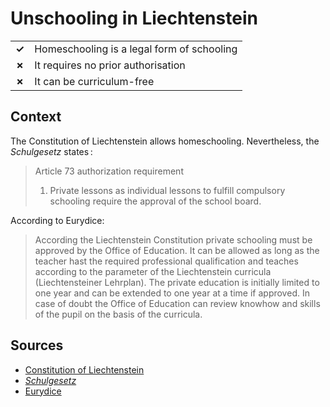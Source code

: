 # Unschooling in Liechtenstein
| | |
|-|-|
| __✓__ | Homeschooling is a legal form of schooling |
| __✗__ | It requires no prior authorisation |
| __✗__ | It can be curriculum-free |

## Context

The Constitution of Liechtenstein allows homeschooling.
Nevertheless, the _Schulgesetz_ states :

> Article 73
> authorization requirement
> 1) Private lessons as individual lessons to fulfill compulsory schooling require the approval of the school board.

According to Eurydice:
> According the Liechtenstein Constitution private schooling must be approved by the Office of Education. It can be allowed as long as the teacher hast the required professional qualification and teaches according to the parameter of the Liechtenstein curricula (Liechtensteiner Lehrplan). The private education is initially limited to one year and can be extended to one year at a time if approved. In case of doubt the Office of Education can review knowhow and skills of the pupil on the basis of the curricula.
## Sources

* [Constitution of Liechtenstein](https://www.gesetze.li/konso/1921015000?search_text=verfassung&search_loc=text&lrnr=&lgblid_von=&observe_date=02.09.2021)
* [_Schulgesetz_](https://www.gesetze.li/konso/1972007000)
* [Eurydice](https://eurydice.eacea.ec.europa.eu/national-education-systems/liechtenstein/organisation-private-education)
